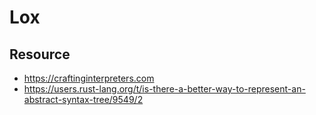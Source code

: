# Lox

Resource
--------

- https://craftinginterpreters.com
- https://users.rust-lang.org/t/is-there-a-better-way-to-represent-an-abstract-syntax-tree/9549/2